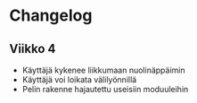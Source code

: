 # Changelog

## Viikko 4

- Käyttäjä kykenee liikkumaan nuolinäppäimin
- Käyttäjä voi loikata välilyönnillä
- Pelin rakenne hajautettu useisiin moduuleihin
